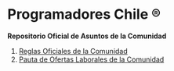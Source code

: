 # Programadores Chile ®
**Repositorio Oficial de Asuntos de la Comunidad**

1. [Reglas Oficiales de la Comunidad](https://github.com/Programadores-Chile/ReglamentoComunidad/blob/master/Reglamento%20Oficial.md)
2. [Pauta de Ofertas Laborales de la Comunidad](https://github.com/Programadores-Chile/ReglamentoComunidad/blob/master/Pauta%20Laboral.md)
